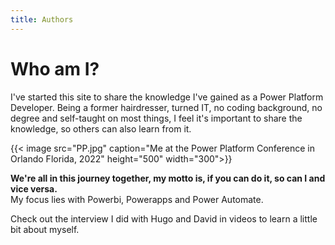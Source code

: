 ```yaml
---
title: Authors
---
```

# Who am I?
I've started this site to share the knowledge I've gained as a Power Platform Developer. Being a former hairdresser, turned IT, no coding background, no degree and self-taught on most things, I feel it's important to share the knowledge, so others can also learn from it.

{{< image src="PP.jpg" caption="Me at the Power Platform Conference in Orlando Florida, 2022" height="500" width="300">}}

**We're all in this journey together, my motto is, if you can do it, so can I and vice versa.**
<br> 
My focus lies with Powerbi, Powerapps and Power Automate.

Check out the interview I did with Hugo and David in videos to learn a little bit about myself.